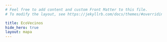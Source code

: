 ```yaml
---
# Feel free to add content and custom Front Matter to this file.
# To modify the layout, see https://jekyllrb.com/docs/themes/#overriding-theme-defaults

title: EcoVecinos
hide_hero: true
layout: mapa
---
```

